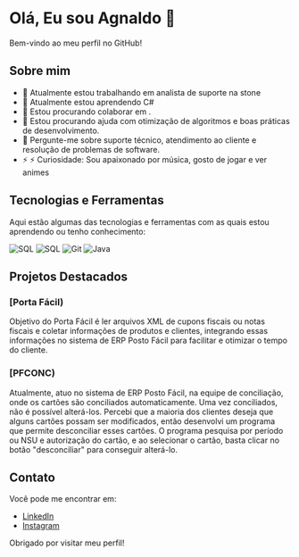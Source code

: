 # Olá, Eu sou Agnaldo 👋

Bem-vindo ao meu perfil no GitHub!

## Sobre mim

- 🔭 Atualmente estou trabalhando em analista de suporte na stone
- 🌱 Atualmente estou aprendendo C#
- 👯 Estou procurando colaborar em .
- 🤔 Estou procurando ajuda com otimização de algoritmos e boas práticas de desenvolvimento.
- 💬 Pergunte-me sobre suporte técnico, atendimento ao cliente e resolução de problemas de software.
- ⚡ ⚡ Curiosidade: Sou apaixonado por música, gosto de jogar e ver animes

## Tecnologias e Ferramentas


Aqui estão algumas das tecnologias e ferramentas com as quais estou aprendendo ou tenho conhecimento:

![SQL](<img loading="lazy" src="https://cdn.jsdelivr.net/gh/devicons/devicon/icons/git/git-original.svg" width="40" height="40"/>)
![SQL](https://img.shields.io/badge/-SQL-black?style=flat-square&logo=postgresql)
![Git](https://img.shields.io/badge/-Git-black?style=flat-square&logo=git)
![Java](<img src="https://cdn.jsdelivr.net/gh/devicons/devicon@latest/icons/java/java-original.svg" />)


## Projetos Destacados

### [Porta Fácil)
Objetivo do Porta Fácil é ler arquivos XML de cupons fiscais ou notas fiscais e coletar informações de produtos e clientes, integrando essas informações no sistema de ERP Posto Fácil para facilitar e otimizar o tempo do cliente.

### [PFCONC)
Atualmente, atuo no sistema de ERP Posto Fácil, na equipe de conciliação, onde os cartões são conciliados automaticamente. Uma vez conciliados, não é possível alterá-los. Percebi que a maioria dos clientes deseja que alguns cartões possam ser modificados, então desenvolvi um programa que permite desconciliar esses cartões. O programa pesquisa por período ou NSU e autorização do cartão, e ao selecionar o cartão, basta clicar no botão "desconciliar" para conseguir alterá-lo.


## Contato

Você pode me encontrar em:

- [LinkedIn](https://www.linkedin.com/in/agnaldo-pereira-da-silva-junior-2b08181a2/)
- [Instagram](https://www.instagram.com/agnas0/)

Obrigado por visitar meu perfil!
